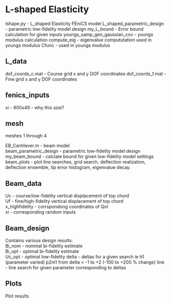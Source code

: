 # L-shaped Elasticity 

lshape.py - L_shaped Elasticity FEniCS model
L_shaped_parametric_design - parametric low-fidelity model design
my_L_bound - Error bound calculation for given inputs
youngs_samp_gen_gaussian_cov - youngs modulus calculation
compute_eig - eigenvalue compututation used in youngs modulus
Cfunc - used in youngs modulus

## L_data
dof_coords_c.mat - Course grid x and y DOF coordinates
dof_coords_f.mat - Fine grid x and y DOF coordinates

## fenics_inputs
xi - 800x49 - why this size?

## mesh
meshes 1 through 4 

EB_Cantilever.m - beam model   
beam_parametric_design - parametric low-fidelity model design   
my_beam_bound - calclate bound for given low-fidelity model settings   
beam_plots - plot line searches, grid search, deflection realization, deflection ensemble, tip error histogram, eigenvalue decay.   

## Beam_data
Uc - course/low-fidelity vertical displacement of top chord  
Uf - fine/high-fidelity vertical displacement of top chord  
x_highfidelity - corrspondong coordinates of QoI   
xi - corresponding random inputs   

## Beam_design
Contains various design results:   
Bi_nom - nominal bi-fidelity estimate  
Bi_opt - optimal bi-fidelity estimate   
Uc_opt - optimal low-fidelity 
delta - deltas for a given search ie h1 (parameter varied) p2m1 from delta = -1 to +2 (-100 to +200 % change)
line - line search for given parameter corresponding to deltas

## Plots
Plot results  
